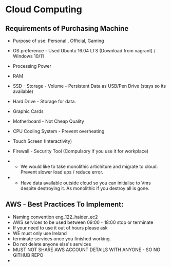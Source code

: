 # Cloud Computing
 
## Requirements of Purchasing Machine
- Purpose of use: Personal , Official, Gaming 
- OS preference - Used Ubuntu 16.04 LTS (Download from vagrant) / Windows 10/11
- Processing Power 
- RAM
- SSD - Storage - Volume - Persistent Data as USB/Pen Drive (stays so its available)
- Hard Drive - Storage for data. 
- Graphic Cards
- Motherboard - Not Cheap Quality
- CPU Cooling System - Prevent overheating
- Touch Screen (Interactivity)
- Firewall - Security Tool (Compulsory if you use it for workplace)
  
- * We would like to take monolithic artichiture and migrate to cloud. Prevent slower load ups / reduce error. 
- * Have data available outside cloud so you can initialise to Vms despite destroying it. As monolithic if you destroy all is gone. 
  
## AWS - Best Practices To Implement: 
 - Naming convention eng_122_haider_ec2
 - AWS services to be used between 09:00 - 18:00 stop or terminate
 - If your need to use it out of hours please ask
 - WE must only use Ireland
 - terminate services once you finished working. 
 - Do not delete anyone else's services
 - MUST NOT SHARE AWS ACCOUNT DETAILS WITH ANYONE - SO NO GITHUB REPO 
- 